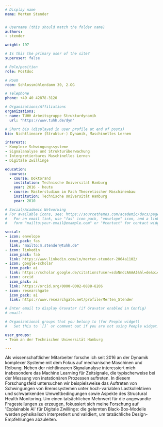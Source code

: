 ```yaml
---
# Display name
name: Merten Stender


# Username (this should match the folder name)
authors:
- stender

weight: 197

# Is this the primary user of the site?
superuser: false

# Role/position
role: Postdoc

# Room
room: Schlossmühlendamm 30, 2.OG

# Telephone
phone: +49 40 42878-3120

# Organizations/Affiliations
organizations:
- name: TUHH Arbeitsgruppe Strukturdynamik
  url: "https://www.tuhh.de/dyn"

# Short bio (displayed in user profile at end of posts)
bio: Nichtlineare (Struktur-) Dynamik, Maschinelles Lernen

interests:
- Komplexe Schwingungssysteme
- Signalanalyse und Strukturüberwachung
- Interpretierbares Maschinelles Lernen
- Digitale Zwillinge

education:
  courses:
  - course: Doktorand
    institution: Technische Universität Hamburg
    year: 2016 - heute
  - course: Masterstudium im Fach Theoretischer Maschinenbau
    institution: Technische Universität Hamburg
    year: 2010

# Social/Academic Networking
# For available icons, see: https://sourcethemes.com/academic/docs/page-builder/#icons
#   For an email link, use "fas" icon pack, "envelope" icon, and a link in the
#   form "mailto:your-email@example.com" or "#contact" for contact widget.

social:
- icon: envelope
  icon_pack: fas
  link: "mailto:m.stender@tuhh.de"
- icon: linkedin
  icon_pack: fab
  link: https://www.linkedin.com/in/merten-stender-2064a1102/
- icon: google-scholar
  icon_pack: ai
  link: https://scholar.google.de/citations?user=sdoNndcAAAAJ&hl=de&oi=ao
- icon: orcid
  icon_pack: ai
  link: https://orcid.org/0000-0002-0888-8206
- icon: researchgate
  icon_pack: ai
  link: https://www.researchgate.net/profile/Merten_Stender

# Enter email to display Gravatar (if Gravatar enabled in Config)
# email:

# Organizational groups that you belong to (for People widget)
#   Set this to `[]` or comment out if you are not using People widget.

user_groups:
- Team an der Technischen Universität Hamburg

---
```


Als wissenschaftlicher Mitarbeiter forsche ich seit 2016 an der Dynamik komplexer Systeme mit dem Fokus auf mechanische Maschinen und Reibung. Neben der nichtlinearen Signalanalyse interessiert mich insbesondere das Machine Learning für Zeitsignale, die typischerweise bei der Messung von instationären Prozessen auftreten. In diesem Forschungsfeld untersuchen wir beispielsweise das Auftreten von Schwingungen von Bremssystemen unter hoch-variablen Lastkollektiven und schwankenden Umweltbedingungen sowie Aspekte des Structural Health Monitoring. Um einen tatsächlichen Mehrwert für die angewandte Fragestellungen zu erzeugen, fokussiert sich meine Forschung auf 'Explainable AI' für Digitale Zwillinge: die gelernten Black-Box-Modelle werden pyhsikalisch interpretiert und validiert, um tatsächliche Design-Empfehlungen abzuleiten.





